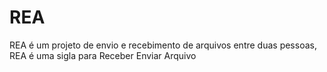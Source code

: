 # REA
 REA é um projeto de envio e recebimento de arquivos entre duas pessoas, REA é uma sigla para Receber Enviar Arquivo
